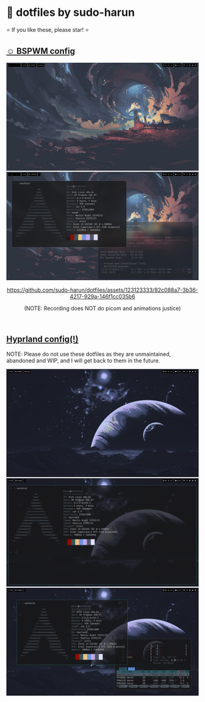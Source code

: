 # 💪 dotfiles by sudo-harun

⭐ If you like these, please star! ⭐

## <a href="https://github.com/sudo-harun/dotfiles/tree/bspwm">☺ BSPWM config</a>

<div align="center">
  <img src="./assets/bspwm1.png">
  <img src="./assets/bspwm2.png">
  

https://github.com/sudo-harun/dotfiles/assets/123123333/82c088a7-3b36-4217-929a-146f1cc035b6


(NOTE: Recording does NOT do picom and animations justice)
</div><br>

## <a href="https://github.com/sudo-harun/dotfiles/tree/hyprland">Hyprland config(!)</a>

NOTE: Please do not use these dotfiles as they are unmaintained, abandoned and WIP, and I will get back to them in the future.

<div align="center">
  <img src="./assets/hyprland1.png">
  <img src="./assets/hyprland2.png">
  <img src="./assets/hyprland3.png">
</div><br>

